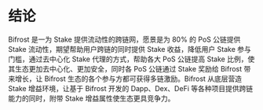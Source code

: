 # 结论

Bifrost 是一为 Stake 提供流动性的跨链网，愿景是为 80% 的 PoS 公链提供 Stake 流动性，期望帮助用户跨链的同时提供 Stake 收益，降低用户 Stake 参与门槛，通过去中心化 Stake 代理的方式，帮助各大 PoS 公链提高 Stake 比例，使其生态更加去中心化、更加安全，同时各 PoS 公链通过 Stake 奖励给 Bifrost 带来增长，让 Bifrost 生态的各个参与方都可获得多链激励。Bifrost 从底层营造 Stake 增益环境，让基于 Bifrost 开发的 Dapp、Dex、DeFi 等各种项目提供跨链能力的同时，附带 Stake 增益属性使生态更具竞争力。